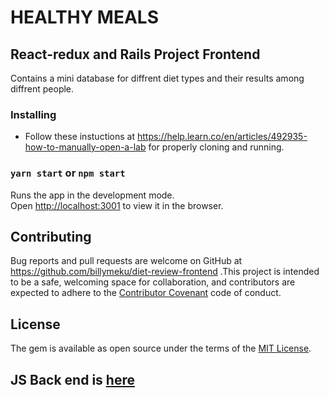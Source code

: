 # HEALTHY MEALS

## React-redux and Rails Project Frontend

Contains a mini database for diffrent diet types and their results among diffrent people.

### Installing

- Follow these instuctions at https://help.learn.co/en/articles/492935-how-to-manually-open-a-lab for properly cloning and running.

### `yarn start` or `npm start`

Runs the app in the development mode.\
Open [http://localhost:3001](http://localhost:3001) to view it in the browser.

## Contributing

Bug reports and pull requests are welcome on GitHub at https://github.com/billymeku/diet-review-frontend .This project is intended to be a safe, welcoming space for collaboration, and contributors are expected to adhere to the [Contributor Covenant](http://contributor-covenant.org) code of conduct.

## License

The gem is available as open source under the terms of the [MIT License](https://opensource.org/licenses/MIT).

## JS Back end is [here](https://github.com/billymeku/diet-review-backend-)
